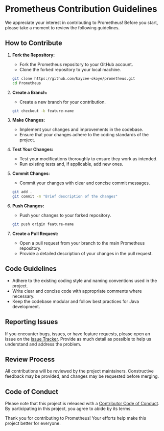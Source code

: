 # Prometheus Contribution Guidelines

We appreciate your interest in contributing to Prometheus! Before you start, please take a moment to review the following guidelines.

## How to Contribute

1. **Fork the Repository:**
   - Fork the Prometheus repository to your GitHub account.
   - Clone the forked repository to your local machine.

   ```bash
   git clone https://github.com/kaycee-okoye/prometheus.git
   cd Prometheus
   ```

2. **Create a Branch:**
   - Create a new branch for your contribution.

   ```bash
   git checkout -b feature-name
   ```

3. **Make Changes:**
   - Implement your changes and improvements in the codebase.
   - Ensure that your changes adhere to the coding standards of the project.

4. **Test Your Changes:**
   - Test your modifications thoroughly to ensure they work as intended.
   - Run existing tests and, if applicable, add new ones.

5. **Commit Changes:**
   - Commit your changes with clear and concise commit messages.

   ```bash
   git add .
   git commit -m "Brief description of the changes"
   ```

6. **Push Changes:**
   - Push your changes to your forked repository.

   ```bash
   git push origin feature-name
   ```

7. **Create a Pull Request:**
   - Open a pull request from your branch to the main Prometheus repository.
   - Provide a detailed description of your changes in the pull request.

## Code Guidelines

- Adhere to the existing coding style and naming conventions used in the project.
- Write clear and concise code with appropriate comments where necessary.
- Keep the codebase modular and follow best practices for Java development.

## Reporting Issues

If you encounter bugs, issues, or have feature requests, please open an issue on the [Issue Tracker](https://github.com/your-username/prometheus/issues). Provide as much detail as possible to help us understand and address the problem.

## Review Process

All contributions will be reviewed by the project maintainers. Constructive feedback may be provided, and changes may be requested before merging.

## Code of Conduct

Please note that this project is released with a [Contributor Code of Conduct](CODE_OF_CONDUCT.md). By participating in this project, you agree to abide by its terms.

Thank you for contributing to Prometheus! Your efforts help make this project better for everyone.
